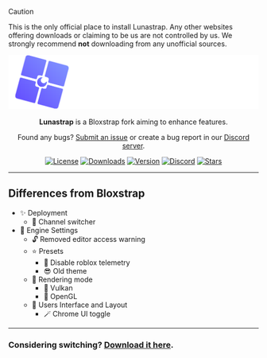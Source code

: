> [!CAUTION]
> This is the only official place to install Lunastrap. Any other websites offering downloads or claiming to be us are not controlled by us. We strongly recommend **not** downloading from any unofficial sources.

<p align="center">
    <img src="https://github.com/lunastraplabs/lunastrap/raw/main/Images/Bloxstrap-full-dark.png" width="700">
</p>

<div align="center">

**Lunastrap** is a Bloxstrap fork aiming to enhance features.

Found any bugs? [Submit an issue](https://github.com/lunastraplabs/lunastrap/issues/new/choose) or create a bug report in our [Discord server](https://discord.gg/xDUgQ9aBEt).

[![License][badge-repo-license]][repo-license]
[![Downloads][badge-repo-downloads]][repo-releases]
[![Version][badge-repo-latest]][repo-latest]
[![Discord][badge-discord]][discord-invite]
[![Stars][badge-repo-stars]][repo-stars]

</div>

---

## Differences from Bloxstrap

- ✨ Deployment
  - 🎊 Channel switcher
- 🌙 Engine Settings
  - 🔓 Removed editor access warning
  - ⭐ Presets
    - 🧣 Disable roblox telemetry
    - 😎 Old theme
  - 🐋 Rendering mode
    - 🍊 Vulkan
    - 🍎 OpenGL
  - 🎲 Users Interface and Layout
    - 🪄 Chrome UI toggle

---

### Considering switching? [Download it here](https://github.com/lunastraplabs/lunastrap/releases).

[badge-repo-license]:    https://img.shields.io/github/license/lunastraplabs/lunastrap?style=flat-square&color=7a84ff
[badge-repo-workflow]:   https://img.shields.io/github/actions/workflow/status/lunastraplabs/lunastrap/ci-release.yml?branch=main&style=flat-square&label=builds&color=7a84ff
[badge-repo-downloads]:  https://img.shields.io/github/downloads/lunastraplabs/lunastrap/latest/total?style=flat-square&color=7a84ff
[badge-repo-latest]:     https://img.shields.io/github/v/release/lunastraplabs/lunastrap?style=flat-square&color=7a84ff
[badge-repo-stars]:      https://img.shields.io/github/stars/lunastraplabs/lunastrap?style=flat-square&color=7a84ff

[badge-discord]:  https://img.shields.io/discord/1418105005491359877?logo=discord&style=flat-square&logoColor=white&label=discord&color=7a84ff

[repo-license]:   https://github.com/lunastraplabs/lunastrap/blob/main/LICENSE
[repo-actions]:   https://github.com/lunastraplabs/lunastrap/actions
[repo-releases]:  https://github.com/lunastraplabs/lunastrap/releases
[repo-latest]:    https://github.com/lunastraplabs/lunastrap/releases/latest
[repo-stars]:     https://github.com/lunastraplabs/lunastrap/stargazers
[discord-invite]: https://discord.gg/xDUgQ9aBEt

